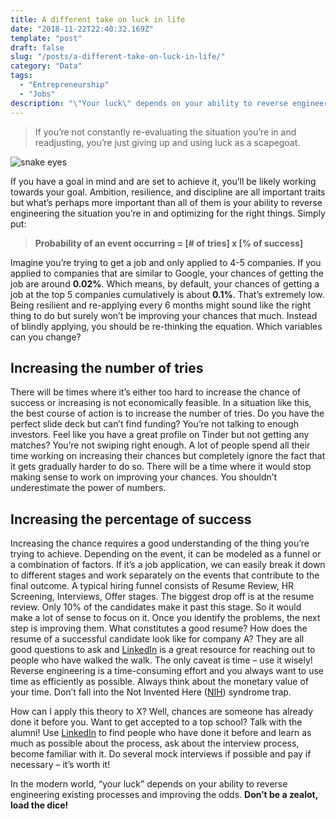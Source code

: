 ```yaml
---
title: A different take on luck in life
date: "2018-11-22T22:40:32.169Z"
template: "post"
draft: false
slug: "/posts/a-different-take-on-luck-in-life/"
category: "Data"
tags:
  - "Entrepreneurship"
  - "Jobs"
description: "\"Your luck\" depends on your ability to reverse engineering existing processes and improving the odds. What are you doing about this?"
---
```


> If you’re not constantly re-evaluating the situation you’re in and readjusting, you’re just giving up and using luck as a scapegoat.

![snake eyes](/media/luck-dice.jpg)

If you have a goal in mind and are set to achieve it, you’ll be likely working towards your goal. Ambition, resilience, and discipline are all important traits but what’s perhaps more important than all of them is your ability to reverse engineering the situation you’re in and optimizing for the right things. Simply put:

> **Probability of an event occurring = [# of tries] x [% of success]**

Imagine you’re trying to get a job and only applied to 4-5 companies. If you applied to companies that are similar to Google, your chances of getting the job are around **0.02%**. Which means, by default, your chances of getting a job at the top 5 companies cumulatively is about **0.1%**. That’s extremely low. Being resilient and re-applying every 6 months might sound like the right thing to do but surely won’t be improving your chances that much. Instead of blindly applying, you should be re-thinking the equation. Which variables can you change?

## Increasing the number of tries

There will be times where it’s either too hard to increase the chance of success or increasing is not economically feasible. In a situation like this, the best course of action is to increase the number of tries. Do you have the perfect slide deck but can’t find funding? You’re not talking to enough investors. Feel like you have a great profile on Tinder but not getting any matches? You’re not swiping right enough. A lot of people spend all their time working on increasing their chances but completely ignore the fact that it gets gradually harder to do so. There will be a time where it would stop making sense to work on improving your chances. You shouldn’t underestimate the power of numbers.

## Increasing the percentage of success

Increasing the chance requires a good understanding of the thing you’re trying to achieve. Depending on the event, it can be modeled as a funnel or a combination of factors. If it’s a job application, we can easily break it down to different stages and work separately on the events that contribute to the final outcome. A typical hiring funnel consists of Resume Review, HR Screening, Interviews, Offer stages. The biggest drop off is at the resume review. Only 10% of the candidates make it past this stage. So it would make a lot of sense to focus on it. Once you identify the problems, the next step is improving them. What constitutes a good resume? How does the resume of a successful candidate look like for company A? They are all good questions to ask and [LinkedIn](http://www.linkedin.com/) is a great resource for reaching out to people who have walked the walk. The only caveat is time – use it wisely! Reverse engineering is a time-consuming effort and you always want to use time as efficiently as possible. Always think about the monetary value of your time. Don’t fall into the Not Invented Here ([NIH](https://en.wikipedia.org/wiki/Not_invented_here)) syndrome trap.

How can I apply this theory to X?
Well, chances are someone has already done it before you. Want to get accepted to a top school? Talk with the alumni! Use [LinkedIn](http://www.linkedin.com/) to find people who have done it before and learn as much as possible about the process, ask about the interview process, become familiar with it. Do several mock interviews if possible and pay if necessary – it’s worth it!

In the modern world, “your luck” depends on your ability to reverse engineering existing processes and improving the odds. **Don’t be a zealot, load the dice!**